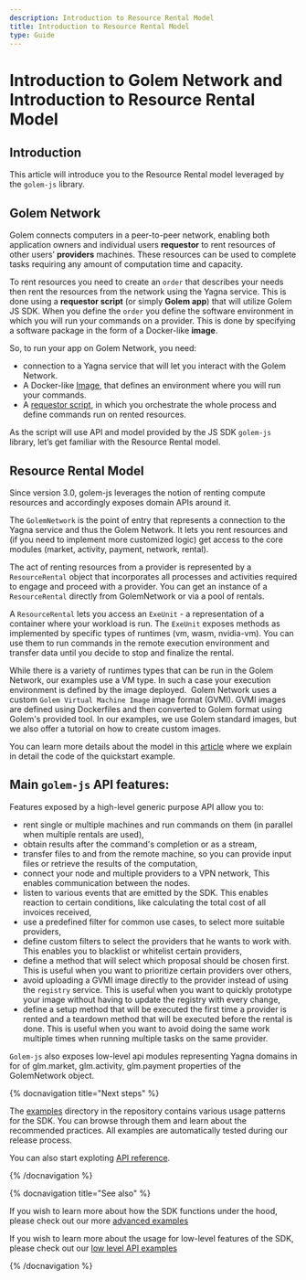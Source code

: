 ```yaml
---
description: Introduction to Resource Rental Model
title: Introduction to Resource Rental Model
type: Guide
---
```


# Introduction to Golem Network and Introduction to Resource Rental Model

## Introduction

This article will introduce you to the Resource Rental model leveraged by the `golem-js` library.

## Golem Network

Golem connects computers in a peer-to-peer network, enabling both application owners and individual users **requestor** to rent resources of other users’ **providers** machines. These resources can be used to complete tasks requiring any amount of computation time and capacity.

To rent resources you need to create an `order` that describes your needs then rent the resources from the network using the Yagna service. This is done using a **requestor script** (or simply **Golem app**) that will utilize Golem JS SDK. When you define the `order` you define the software environment in which you will run your commands on a provider. This is done by specifying a software package in the form of a Docker-like **image**.

So, to run your app on Golem Network, you need:

- connection to a Yagna service that will let you interact with the Golem Network.
- A Docker-like [Image](/docs/creators/javascript/guides/golem-images), that defines an environment where you will run your commands.
- A [requestor script](/docs/creators/javascript/tutorials/quickstart-explained), in which you orchestrate the whole process and define commands run on rented resources.

As the script will use API and model provided by the JS SDK `golem-js` library, let’s get familiar with the Resource Rental model.

## Resource Rental Model

Since version 3.0, golem-js leverages the notion of renting compute resources and accordingly exposes domain APIs around it.

The `GolemNetwork` is the point of entry that represents a connection to the Yagna service and thus the Golem Network. It lets you rent resources and (if you need to implement more customized logic) get access to the core modules (market, activity, payment, network, rental).

The act of renting resources from a provider is represented by a `ResourceRental` object that incorporates all processes and activities required to engage and proceed with a provider. You can get an instance of a `ResourceRental` directly from GolemNetwork or via a pool of rentals.

A `ResourceRental` lets you access an `ExeUnit` - a representation of a container where your workload is run. The `ExeUnit` exposes methods as implemented by specific types of runtimes (vm, wasm, nvidia-vm). You can use them to run commands in the remote execution environment and transfer data until you decide to stop and finalize the rental.

While there is a variety of runtimes types that can be run in the Golem Network, our examples use a VM type. In such a case your execution environment is defined by the image deployed.  Golem Network uses a custom `Golem Virtual Machine Image` image format (GVMI). GVMI images are defined using Dockerfiles and then converted to Golem format using Golem's provided tool. In our examples, we use Golem standard images, but we also offer a tutorial on how to create custom images.

You can learn more details about the model in this [article](/docs/creators/javascript/tutorials/quickstart-explained) where we explain in detail the code of the quickstart example.

<!-- Orders and pools are explained in the tutorial article -->

## Main `golem-js` API features:

Features exposed by a high-level generic purpose API allow you to:

- rent single or multiple machines and run commands on them (in parallel when multiple rentals are used),
- obtain results after the command's completion or as a stream,
- transfer files to and from the remote machine, so you can provide input files or retrieve the results of the computation,
- connect your node and multiple providers to a VPN network, This enables communication between the nodes.
- listen to various events that are emitted by the SDK. This enables reaction to certain conditions, like calculating the total cost of all invoices received,
- use a predefined filter for common use cases, to select more suitable providers,
- define custom filters to select the providers that he wants to work with. This enables you to blacklist or whitelist certain providers,
- define a method that will select which proposal should be chosen first. This is useful when you want to prioritize certain providers over others,
- avoid uploading a GVMI image directly to the provider instead of using the `registry` service. This is useful when you want to quickly prototype your image without having to update the registry with every change,
- define a setup method that will be executed the first time a provider is rented and a teardown method that will be executed before the rental is done. This is useful when you want to avoid doing the same work multiple times when running multiple tasks on the same provider.

`Golem-js` also exposes low-level api modules representing Yagna domains in for of glm.market, glm.activity, glm.payment properties of the GolemNetwork object.

{% docnavigation title="Next steps" %}


The [examples](https://github.com/golemfactory/golem-js/tree/master/examples) directory in the repository contains various usage patterns for the SDK. You can browse through them and learn about the recommended practices. All examples are automatically tested during our release process.


You can also start exploting [API reference]().

<!-- to do: fix the link for api -->

{% /docnavigation %}

{% docnavigation title="See also" %}

If you wish to learn more about how the SDK functions under the hood, please check out our more [advanced examples](https://github.com/golemfactory/golem-js/tree/beta/examples/advanced)

If you wish to learn more about the usage for low-level features of the SDK, please check out our [low level API examples](https://github.com/golemfactory/golem-js/tree/beta/examples/advanced)

<!-- to do: fix the link for low-level -->

{% /docnavigation %}
